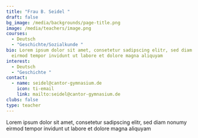 ```yaml
---
title: "Frau B. Seidel "
draft: false
bg_image: /media/backgrounds/page-title.png
image: /media/teachers/image.png
courses:
  - Deutsch
  - "Geschichte/Sozialkunde "
bio: Lorem ipsum dolor sit amet, consetetur sadipscing elitr, sed diam nonumy
  eirmod tempor invidunt ut labore et dolore magna aliquyam
interest:
  - Deutsch
  - "Geschichte "
contact:
  - name: seidel@cantor-gymnasium.de
    icon: ti-email
    link: mailto:seidel@cantor-gymnasium.de
clubs: false
type: teacher
---
```

Lorem ipsum dolor sit amet, consetetur sadipscing elitr, sed diam nonumy eirmod tempor invidunt ut labore et dolore magna aliquyam